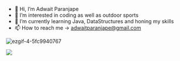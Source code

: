 - 👋 Hi, I’m Adwait Paranjape 
- 👀 I’m interested in coding as well as outdoor sports 
- 🌱 I’m currently learning Java, DataStructures and honing my skills
- 📫 How to reach me -> adwaitparanjape@gmail.com

![ezgif-4-5fc9940767](https://github.com/Adp6190/Adp6190/assets/130762564/71053534-b578-414f-9691-45f282c6423d)



<!---
Adp6190/Adp6190 is a ✨ special ✨ repository because its `README.md` (this file) appears on your GitHub profile.
You can click the Preview link to take a look at your changes.
--->


<a href="https://visitcount.itsvg.in">
  <img src="https://visitcount.itsvg.in/api?id=adp6190&label=Profile%20Views&color=3&icon=4&pretty=false" />
</a>
